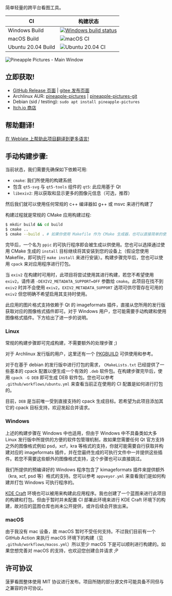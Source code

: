 简单轻量的跨平台看图工具。

|CI|构建状态|
|---|---|
|Windows Build|[![Windows build status](https://ci.appveyor.com/api/projects/status/dbd8clww3cit6oa0/branch/master?svg=true)](https://ci.appveyor.com/project/BLumia/pineapplepictures/branch/master)|
|macOS Build|![macOS CI](https://github.com/BLumia/pineapple-pictures/workflows/macOS%20CI/badge.svg)|
|Ubuntu 20.04 Build|![Ubuntu 20.04 CI](https://github.com/BLumia/pineapple-pictures/workflows/Ubuntu%2020.04%20CI/badge.svg)|

![Pineapple Pictures - Main Window](https://repository-images.githubusercontent.com/211888654/21fb6300-269f-11ea-8e85-953e5d57da44)

## 立即获取!

 - [GitHub Release 页面](https://github.com/BLumia/pineapple-pictures/releases) | [gitee 发布页面](https://gitee.com/blumia/pineapple-pictures/releases)
 - Archlinux AUR: [pineapple-pictures](https://aur.archlinux.org/packages/pineapple-pictures/) | [pineapple-pictures-git](https://aur.archlinux.org/packages/pineapple-pictures-git/)
 - Debian (sid / testing): `sudo apt install pineapple-pictures`
 - [Itch.io 商店](https://blumia.itch.io/pineapple-pictures)

## 帮助翻译!

[在 Weblate 上帮助此项目翻译到更多语言!](https://hosted.weblate.org/projects/pineapple-pictures/)

## 手动构建步骤:

当前状态，我们需要先确保如下依赖可用:

 - `cmake`: 我们所使用的构建系统
 - 包含 `qt5-svg` 与 `qt5-tools` 组件的 `qt5`: 此应用基于 Qt
 - `libexiv2`: 用以获取和显示更多的图像元信息（可选，推荐）

然后我们就可以使用任何常规的 c++ 编译器如 g++ 或 msvc 来进行构建了

构建过程就是常规的 CMake 应用构建过程:

``` bash
$ mkdir build && cd build
$ cmake ..
$ cmake --build . # 如果你使用 Makefile 作为 CMake 生成器，也可以直接简单的使用 `make`
```

完毕后，一个名为 `ppic` 的可执行程序即会被生成以供使用。您也可以选择通过使用 CMake 生成的 `install` 目标继续将其安装到您的设备上（假设您使用 Makefile，即可执行 `make install` 来进行安装）。构建步骤完毕后，您也可以使用 `cpack` 来对应用程序进行打包。

当 `exiv2` 在构建时可用时，此项目将尝试使用其进行构建，若您不希望使用 `exiv2`，请传递 `-DEXIV2_METADATA_SUPPORT=OFF` 参数给 `cmake`。此项目在找不到 `exiv2` 时并不会使用 `exiv2`，`EXIV2_METADATA_SUPPORT` 选项可供尽管存在可用的 `exiv2` 但您明确不希望启用其支持时使用。

此应用的图片格式支持依赖于 Qt 的 imageformats 插件，直接从您所用的发行版获取对应的图像格式插件即可。对于 Windows 用户，您可能需要手动构建和使用图像格式插件。下方给出了进一步的说明。

### Linux

常规的构建步骤即可完成构建，不需要额外的处理步骤 ;)

对于 Archlinux 发行版的用户，这里还有一个 [PKGBUILD](https://aur.archlinux.org/cgit/aur.git/tree/PKGBUILD?h=pineapple-pictures-git) 可供使用和参考。

对于在基于 debian 的发行版中进行打包的需求， `CMakeLists.txt` 已经提供了一些基本的 cpack 配置以便生成一个有效的 `.deb` 软件包。在构建步骤完毕后，使用 `cpack -G DEB` 即可生成 DEB 软件包。您也可以参考 `.github/workflows/ubuntu.yml` 来查看当前正在使用的 CI 配置是如何进行打包的。

目前，`DEB` 是当前唯一受到直接支持的 cpack 生成目标。若希望为此项目添加其它的 cpack 目标支持，欢迎发起合并请求。

### Windows

上述的构建步骤在 Windows 中也适用，但由于 Windows 中不具备类如大多 Linux 发行版中所提供的方便的软件包管理机制，故如果您需要任何 Qt 官方支持之外的图像格式例如 psd，xcf，kra 等格式的支持，你就可能需要自行获取并构建对应的 imageformats 插件，并在您最终生成的可执行文件中一并提供这些插件。若您不需要这些额外的图像格式支持，这个步骤也可以直接跳过。

我们所提供的预编译好的 Windows 程序包含了 kimageformats 插件来提供额外（kra, xcf, psd 等）格式的支持。您可以参考 `appveyor.yml` 来查看我们是如何构建并打包 Windows 可执行程序的。

[KDE Craft](https://community.kde.org/Craft) 环境也可以被用来构建此应用程序。我也创建了一个蓝图来进行此项目的构建和打包。但由于暂时并未配置 CI 部署此环境来进行 KDE Craft 环境下的构建，故对应的蓝图仓库也尚未公开提供，或许后续会开放出来。

### macOS

由于我没有 mac 设备，故 macOS 暂时不受任何支持。不过我们目前有一个 GitHub Action 来执行 macOS 环境下的构建（见 `.github/workflows/macos.yml`）所以至少 macOS 下是可以顺利进行构建的。如果您想完善对 macOS 的支持，也欢迎您创建合并请求 ;P

## 许可协议

菠萝看图整体使用 MIT 协议进行发布。项目所随的部分源文件可能具备不同但与之兼容的许可协议。
